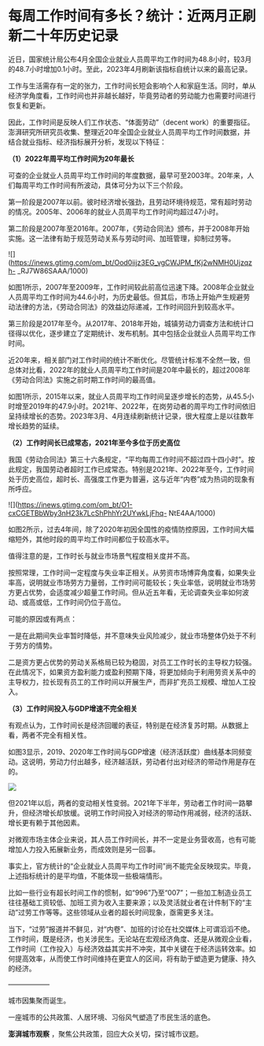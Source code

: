 # 每周工作时间有多长？统计：近两月正刷新二十年历史记录

近日，国家统计局公布4月全国企业就业人员周平均工作时间为48.8小时，较3月的48.7小时增加0.1小时。至此，2023年4月刷新该指标自统计以来的最高记录。

工作与生活需存有一定的张力，工作时间长短会影响个人和家庭生活。同时，单从经济学角度看，工作时间也并非越长越好，毕竟劳动者的劳动能力也需要时间进行恢复和更新。

因此，工作时间是反映人们工作状态、“体面劳动”（decent
work）的重要指征。澎湃研究所研究员收集、整理近20年全国企业就业人员周平均工作时间数据，并结合就业指标、经济指标展开分析，发现以下特征：

**（1）2022年周平均工作时间为20年最长**

可查的企业就业人员周平均工作时间的年度数据，最早可至2003年。20年来，人们每周平均工作时间有所波动，具体可分为以下三个阶段。

第一阶段是2007年以前。彼时经济增长强劲，且劳动环境待规范，常有超时劳动的情况。2005年、2006年的就业人员周平均工作时间均超过47小时。

第二阶段是2007年至2016年。2007年，《劳动合同法》颁布，并于2008年开始实施。这一法律有助于规范劳动关系与劳动时间、加班管理，抑制过劳等。

![](https://inews.gtimg.com/om_bt/Ood0iijz3EG_vgCWJPM_fKj2wNMH0Ujzqzh-
_RJ7W86SAAA/1000)

如图1所示，2007年至2009年，工作时间较此前高位迅速下降。2008年企业就业人员周平均工作时间为44.6小时，为历史最低。但其后，市场上开始产生规避劳动法律的方法，《劳动合同法》的效益边际递减，工作时间回升到较高水平。

第三阶段是2017年至今。从2017年、2018年开始，城镇劳动力调查方法和统计口径得以优化，逐步建立了定期统计、发布机制。其中包括企业就业人员周平均工作时间。

近20年来，相关部门对工作时间的统计不断优化。尽管统计标准不全然一致，但总体对比看，2022年的就业人员周平均工作时间是20年中最长的，超过2008年《劳动合同法》实施之前时期工作时间的最高值。

如图1所示，2015年以来，就业人员周平均工作时间呈逐步增长的态势，从45.5小时增至2019年的47.9小时。2021年、2022年，在岗劳动者的周平均工作时间依旧呈持续增长的态势。2023年3月、4月连续刷新统计记录，很大程度上是以往数年增长趋势的延续。

**（2）工作时间长已成常态，2021年至今多位于历史高位**

我国《劳动合同法》第三十六条规定，“平均每周工作时间不超过四十四小时”。按此规定，我国劳动者超时工作已成常态。特别是2021年、2022年至今，工作时间处于历史高位，超时长、高强度工作更为普遍，这与近年“内卷”成为热词的现象有所呼应。

![](https://inews.gtimg.com/om_bt/O1-cxCGETBbWby3nH23k7LcShPhhYr2UYwkLjFhq-
NtE4AA/1000)

如图2所示，过去4年间，除了2020年初因全国性的疫情防控原因，工作时间大幅缩短外，其他时段的周平均工作时间都位于较高水平。

值得注意的是，工作时长与就业市场景气程度相关度并不高。

按照常理，工作时间一定程度与失业率正相关。从劳资市场博弈角度看，如果失业率高，说明就业市场劳方力量弱，工作时间可能较长；失业率低，说明就业市场劳方更占优势，会适度减少超量工作时间。但从近五年看，无论调查失业率如何波动、或高或低，工作时间仍位于高位。

可能的原因或有两点：

一是在此期间失业率暂时降低，并不意味失业风险减少，就业市场整体仍处于不利于劳方的情势。

二是资方更占优势的劳动关系格局已较为稳固，对员工工作时长的主导权力较强。在此情况下，如果资方盈利能力或盈利预期下降，将更加倾向于利用劳资关系中的主导权力，拉长现有员工的工作时间以开展生产，而非扩充员工规模、增加人工投入。

**（3）工作时间投入与GDP增速不完全相关**

有观点认为，工作时间长是经济回暖的表征，特别是在经济复苏时期。从数据上看，两者不完全有相关性。

如图3显示，2019、2020年工作时间与GDP增速（经济活跃度）曲线基本同频变动。这说明，劳动力付出越多，经济越活跃，劳动者付出对经济的带动作用是存在的。

![](https://inews.gtimg.com/om_bt/OtM9XeLKV1VaQyhP5CKlHcO0pPd3hJqPTH540x7Hw1Pc8AA/1000)

但2021年以后，两者的变动相关性变弱。2021年下半年，劳动者工作时间一路攀升，但经济增长却放缓。说明工作时间投入对经济的带动作用减弱，经济的活跃、增长更有赖于其他因素。

对微观市场主体企业来说，其人员工作时间长，并不一定是业务营收高，也有可能增加人力投入拓展新业务，而成效则是另一回事。

事实上，官方统计的“企业就业人员周平均工作时间”尚不能完全反映现实。毕竟，上述指标统计的是平均值，不能体现一些极端情形。

比如一些行业有超长时间工作的惯制，如“996”乃至“007”；一些加工制造业员工往往基础工资较低、加班工资为收入主要来源；以及灵活就业者在计件制下的“主动”过劳工作等等。这些领域从业者的超长时间现象，亟需更多关注。

当下，“过劳”报道并不鲜见，对“内卷”、加班的讨论在社交媒体上可谓滔滔不绝。工作时间，既是经济，也关涉民生。无论站在宏观经济角度、还是从微观企业看，工作时间（工作投入）与经济效益其实并不冲突，其中关键在于经济运转效率。如何提高效率，从而使工作时间维持在更宜人的区间，将有助于塑造更为健康、持久的经济。

——————

城市因集聚而诞生。

一座城市的公共政策、人居环境、习俗风气塑造了市民生活的底色。

**澎湃城市观察** ，聚焦公共政策，回应大众关切，探讨城市议题。

